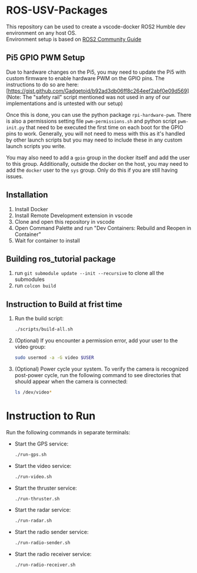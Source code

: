 # ROS-USV-Packages

This repository can be used to create a vscode-docker ROS2 Humble dev environment on any host OS.  
Environment setup is based on [ROS2 Community Guide](https://docs.ros.org/en/humble/How-To-Guides/Setup-ROS-2-with-VSCode-and-Docker-Container.html?highlight=vscode)

## Pi5 GPIO PWM Setup

Due to hardware changes on the Pi5, you may need to update the Pi5 with custom firmware to enable hardware PWM on the GPIO pins. The instructions to do so are here: [https://gist.github.com/Gadgetoid/b92ad3db06ff8c264eef2abf0e09d569] (Note: The "safety rail" script mentioned was not used in any of our implementations and is untested with our setup)

Once this is done, you can use the python package ```rpi-hardware-pwm```. There is also a permissions setting file ```pwm-permissions.sh``` and python script ```pwm-init.py``` that need to be executed the first time on each boot for the GPIO pins to work. Generally, you will not need to mess with this as it's handled by other launch scripts but you may need to include these in any custom launch scripts you write.

You may also need to add a ```gpio``` group in the docker itself and add the user to this group. Additionally, outside the docker on the host, you may need to add the ```docker``` user to the ```sys``` group. Only do this if you are still having issues.

## Installation

1. Install Docker
2. Install Remote Development extension in vscode
3. Clone and open this repository in vscode
4. Open Command Palette and run "Dev Containers: Rebuild and Reopen in Container"
5. Wait for container to install

## Building ros_tutorial package

1. run `git submodule update --init --recursive` to clone all the submodules
2. run `colcon build`

## Instruction to Build at frist time

1. Run the build script:
    ```bash
    ./scripts/build-all.sh
    ```

2. (Optional) If you encounter a permission error, add your user to the video group:
    ```bash
    sudo usermod -a -G video $USER
    ```

3. (Optional) Power cycle your system. To verify the camera is recognized post-power cycle, run the following command to see directories that should appear when the camera is connected:
    ```bash
    ls /dev/video*
    ```

# Instruction to Run

Run the following commands in separate terminals:
- Start the GPS service:
    ```bash
    ./run-gps.sh
    ```
- Start the video service:
    ```bash
    ./run-video.sh
    ```
- Start the thruster service:
    ```bash
    ./run-thruster.sh
    ```
- Start the radar service:
    ```bash
    ./run-radar.sh
    ```
- Start the radio sender service:
    ```bash
    ./run-radio-sender.sh
    ```
- Start the radio receiver service:
    ```bash
    ./run-radio-receiver.sh
    ```



